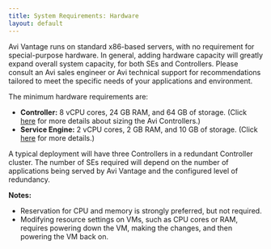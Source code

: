 ```yaml
---
title: System Requirements: Hardware
layout: default
---
```

Avi Vantage runs on standard x86-based servers, with no requirement for special-purpose hardware. In general, adding hardware capacity will greatly expand overall system capacity, for both SEs and Controllers. Please consult an Avi sales engineer or Avi technical support for recommendations tailored to meet the specific needs of your applications and environment.

The minimum hardware requirements are:

* **Controller:** 8 vCPU cores, 24 GB RAM, and 64 GB of storage. (Click <a href="/avi-controller-sizing">here</a> for more details about sizing the Avi Controllers.)
* **Service Engine:** 2 vCPU cores, 2 GB RAM, and 10 GB of storage. (Click <a href="/sizing-service-engines">here</a> for more details.)

A typical deployment will have three Controllers in a redundant Controller cluster. The number of SEs required will depend on the number of applications being served by Avi Vantage and the configured level of redundancy.

**Notes:**

* Reservation for CPU and memory is strongly preferred, but not required.
* Modifying resource settings on VMs, such as CPU cores or RAM, requires powering down the VM, making the changes, and then powering the VM back on.